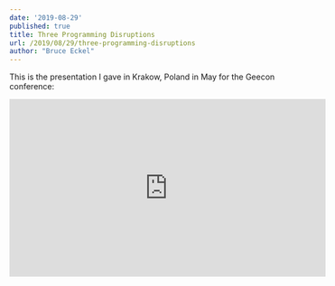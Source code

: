 ```yaml
---
date: '2019-08-29'
published: true
title: Three Programming Disruptions
url: /2019/08/29/three-programming-disruptions
author: "Bruce Eckel"
---
```


This is the presentation I gave in Krakow, Poland in May for the Geecon conference:

<iframe width="560" height="315"
src="https://www.youtube.com/embed/K5EFqfnx-0I"
frameborder="0" allow="accelerometer;
autoplay;
encrypted-media;
gyroscope;
picture-in-picture" allowfullscreen>
</iframe>

